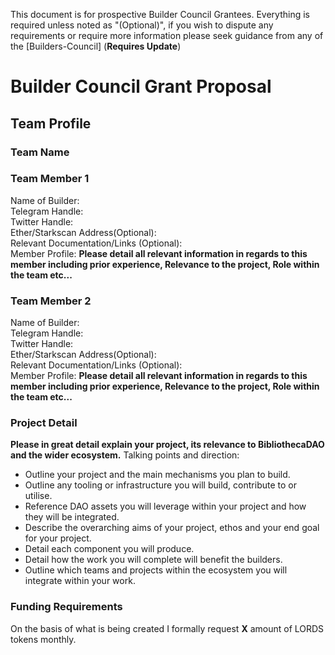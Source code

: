 This document is for prospective Builder Council Grantees. Everything is required unless noted as "(Optional)", if you wish to dispute any requirements or require more information please seek guidance from any of the [Builders-Council] (**Requires Update**)

# Builder Council Grant Proposal
## Team Profile
### Team Name 

### Team Member 1  
Name of Builder:  
Telegram Handle:  
Twitter Handle:  
Ether/Starkscan Address(Optional):  
Relevant Documentation/Links (Optional):  
Member Profile: **Please detail all relevant information in regards to this member including prior experience, Relevance to the project, Role within the team etc...**

### Team Member 2  
Name of Builder:  
Telegram Handle:  
Twitter Handle:  
Ether/Starkscan Address(Optional):  
Relevant Documentation/Links (Optional):  
Member Profile: **Please detail all relevant information in regards to this member including prior experience, Relevance to the project, Role within the team etc...**

### Project Detail
**Please in great detail explain your project, its relevance to BibliothecaDAO and the wider ecosystem.**
Talking points and direction: 
- Outline your project and the main mechanisms you plan to build.
- Outline any tooling or infrastructure you will build, contribute to or utilise.
- Reference DAO assets you will leverage within your project and how they will be integrated.
- Describe the overarching aims of your project, ethos and your end goal for your project.
- Detail each component you will produce.
- Detail how the work you will complete will benefit the builders.
- Outline which teams and projects within the ecosystem you will integrate within your work.

### Funding Requirements
On the basis of what is being created I formally request **X** amount of LORDS tokens monthly.

